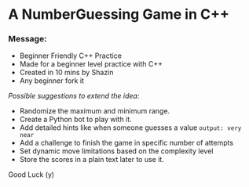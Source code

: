 # A NumberGuessing Game in C++

### Message:
- Beginner Friendly C++ Practice
- Made for a beginner level practice with C++
- Created in 10 mins by Shazin
- Any beginner fork it

*Possible suggestions to extend the idea:*
- Randomize the maximum and minimum range.
- Create a Python bot to play with it.
- Add detailed hints like when someone guesses a value `output: very near`
- Add a challenge to finish the game in specific number of attempts
- Set dynamic move limitations based on the complexity level
- Store the scores in a plain text later to use it.

Good Luck (y)
